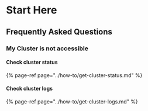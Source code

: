 # Start Here

## Frequently Asked Questions

### My Cluster is not accessible

#### Check cluster status

{% page-ref page="../how-to/get-cluster-status.md" %}

#### Check cluster logs

{% page-ref page="../how-to/get-cluster-logs.md" %}



